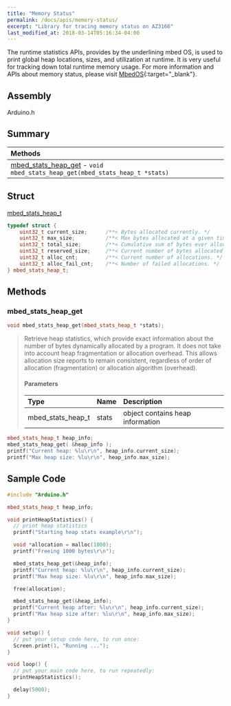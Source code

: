 ```yaml
---
title: "Memory Status"
permalink: /docs/apis/memory-status/
excerpt: "Library for tracing memory status on AZ3166"
last_modified_at: 2018-03-14T05:16:34-04:00
---
```


The runtime statistics APIs, provides by the underlining mbed OS, is used to
print global heap locations, sizes, and utilization at runtime. It is very
useful for tracking down total runtime memory usage. For more information and
APIs about memory status, please visit
[MbedOS](https://os.mbed.com/docs/v5.7/reference/memorystats.html){:target="\_blank"}.

## Assembly

Arduino.h

## Summary

| Methods                                                                                            |
| :------------------------------------------------------------------------------------------------- |
| [mbed_stats_heap_get](#mbed_stats_heap_get) - `void mbed_stats_heap_get(mbed_stats_heap_t *stats)` |

## Struct

[mbed_stats_heap_t](#mbed_stats_heap_t)

```cpp
typedef struct {
    uint32_t current_size;      /**< Bytes allocated currently. */
    uint32_t max_size;          /**< Max bytes allocated at a given time. */
    uint32_t total_size;        /**< Cumulative sum of bytes ever allocated. */
    uint32_t reserved_size;     /**< Current number of bytes allocated for the heap. */
    uint32_t alloc_cnt;         /**< Current number of allocations. */
    uint32_t alloc_fail_cnt;    /**< Number of failed allocations. */
} mbed_stats_heap_t;
```

## Methods

### mbed_stats_heap_get

```cpp
void mbed_stats_heap_get(mbed_stats_heap_t *stats);
```

> Retrieve heap statistics, which provide exact information about the number of
> bytes dynamically allocated by a program. It does not take into account heap
> fragmentation or allocation overhead. This allows allocation size reports to
> remain consistent, regardless of order of allocation (fragmentation) or
> allocation algorithm (overhead).
>
> #### Parameters
>
> | Type              | Name  | Description                      |
> | :---------------- | :---- | :------------------------------- |
> | mbed_stats_heap_t | stats | object contains heap information |

```cpp
mbed_stats_heap_t heap_info;
mbed_stats_heap_get( &heap_info );
printf("Current heap: %lu\r\n", heap_info.current_size);
printf("Max heap size: %lu\r\n", heap_info.max_size);
```

## Sample Code

```cpp
#include "Arduino.h"

mbed_stats_heap_t heap_info;

void printHeapStatistics() {
  // print heap statistics
  printf("Starting heap stats example\r\n");

  void *allocation = malloc(1000);
  printf("Freeing 1000 bytes\r\n");

  mbed_stats_heap_get(&heap_info);
  printf("Current heap: %lu\r\n", heap_info.current_size);
  printf("Max heap size: %lu\r\n", heap_info.max_size);

  free(allocation);

  mbed_stats_heap_get(&heap_info);
  printf("Current heap after: %lu\r\n", heap_info.current_size);
  printf("Max heap size after: %lu\r\n", heap_info.max_size);
}

void setup() {
  // put your setup code here, to run once:
  Screen.print(1, "Running ...");
}

void loop() {
  // put your main code here, to run repeatedly:
  printHeapStatistics();

  delay(5000);
}
```
